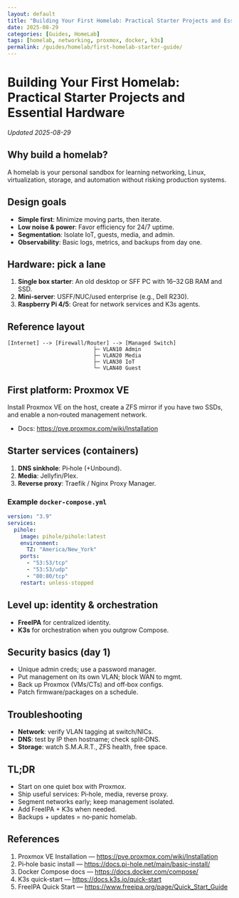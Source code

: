 ```yaml
---
layout: default
title: "Building Your First Homelab: Practical Starter Projects and Essential Hardware"
date: 2025-08-29
categories: [Guides, HomeLab]
tags: [homelab, networking, proxmox, docker, k3s]
permalink: /guides/homelab/first-homelab-starter-guide/
---
```


# Building Your First Homelab: Practical Starter Projects and Essential Hardware

*Updated 2025-08-29*

## Why build a homelab?
A homelab is your personal sandbox for learning networking, Linux, virtualization, storage, and automation without risking production systems.

## Design goals
- **Simple first**: Minimize moving parts, then iterate.
- **Low noise & power**: Favor efficiency for 24/7 uptime.
- **Segmentation**: Isolate IoT, guests, media, and admin.
- **Observability**: Basic logs, metrics, and backups from day one.

## Hardware: pick a lane
1. **Single box starter**: An old desktop or SFF PC with 16–32 GB RAM and SSD.
2. **Mini‑server**: USFF/NUC/used enterprise (e.g., Dell R230).
3. **Raspberry Pi 4/5**: Great for network services and K3s agents.

## Reference layout
```
[Internet] --> [Firewall/Router] --> [Managed Switch]
                           ├─ VLAN10 Admin
                           ├─ VLAN20 Media
                           ├─ VLAN30 IoT
                           └─ VLAN40 Guest
```

## First platform: Proxmox VE
Install Proxmox VE on the host, create a ZFS mirror if you have two SSDs, and enable a non‑routed management network.

- Docs: https://pve.proxmox.com/wiki/Installation

## Starter services (containers)
1. **DNS sinkhole**: Pi‑hole (+Unbound).
2. **Media**: Jellyfin/Plex.
3. **Reverse proxy**: Traefik / Nginx Proxy Manager.

### Example `docker-compose.yml`
```yaml
version: "3.9"
services:
  pihole:
    image: pihole/pihole:latest
    environment:
      TZ: "America/New_York"
    ports:
      - "53:53/tcp"
      - "53:53/udp"
      - "80:80/tcp"
    restart: unless-stopped
```

## Level up: identity & orchestration
- **FreeIPA** for centralized identity.
- **K3s** for orchestration when you outgrow Compose.

## Security basics (day 1)
- Unique admin creds; use a password manager.
- Put management on its own VLAN; block WAN to mgmt.
- Back up Proxmox (VMs/CTs) and off‑box configs.
- Patch firmware/packages on a schedule.

## Troubleshooting
- **Network**: verify VLAN tagging at switch/NICs.
- **DNS**: test by IP then hostname; check split‑DNS.
- **Storage**: watch S.M.A.R.T., ZFS health, free space.

## TL;DR
- Start on one quiet box with Proxmox.
- Ship useful services: Pi‑hole, media, reverse proxy.
- Segment networks early; keep management isolated.
- Add FreeIPA + K3s when needed.
- Backups + updates = no‑panic homelab.

## References
1. Proxmox VE Installation — https://pve.proxmox.com/wiki/Installation  
2. Pi‑hole basic install — https://docs.pi-hole.net/main/basic-install/  
3. Docker Compose docs — https://docs.docker.com/compose/  
4. K3s quick‑start — https://docs.k3s.io/quick-start  
5. FreeIPA Quick Start — https://www.freeipa.org/page/Quick_Start_Guide
